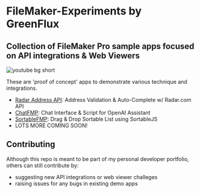 # FileMaker-Experiments by GreenFlux
## Collection of FileMaker Pro sample apps focused on API integrations & Web Viewers
![youtube bg short](https://github.com/user-attachments/assets/da3cb064-8ed4-40d8-baeb-1d23105c37bf)

These are 'proof of concept' apps to demonstrate various technique and integrations. 

- [Radar Address API](Radar%20Address%20API/): Address Validation & Auto-Complete w/ Radar.com API
- [ChatFMP](ChatFMP/): Chat Interface & Script for OpenAI Assistant
- [SortableFMP](SortableFMP/): Drag & Drop Sortable List using SortableJS
- LOTS MORE COMING SOON!
## Contributing
Although this repo is meant to be part of my personal developer portfolio, others can still contribute by:
- suggesting new API integrations or web viewer challeges
- raising issues for any bugs in existing demo apps

